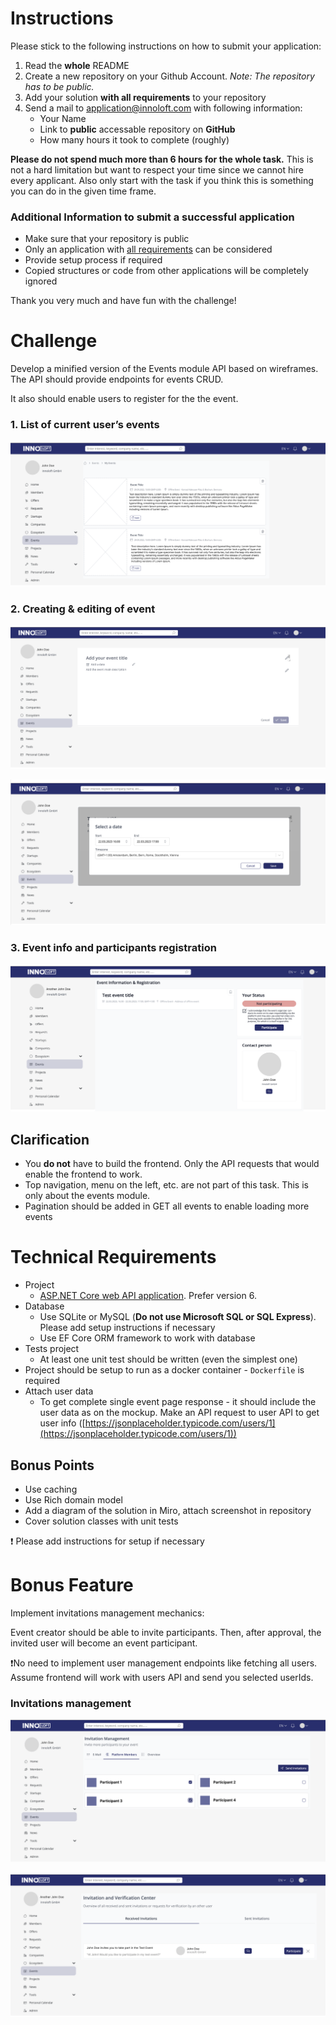 # Instructions

Please stick to the following instructions on how to submit your application:

1. Read the **whole** README
2. Create a new repository on your Github Account. *Note: The repository has to be public.*
3. Add your solution **with all requirements** to your repository
4. Send a mail to [application@innoloft.com](mailto:application@innoloft.com) with following information:
   - Your Name
   - Link to **public** accessable repository on **GitHub**
   - How many hours it took to complete (roughly)

**Please do not spend much more than 6 hours for the whole task.** This is not a hard limitation but want to respect your time since we cannot hire every applicant. Also only start with the task if you think this is something you can do in the given time frame.

### Additional Information to submit a successful application

- Make sure that your repository is public
- Only an application with [all requirements](https://github.com/innoloft/Frontend-Application#technical-requirements) can be considered
- Provide setup process if required
- Copied structures or code from other applications will be completely ignored

Thank you very much and have fun with the challenge!

# Challenge

Develop a minified version of the Events module API based on wireframes. The API should provide endpoints for events CRUD.

It also should enable users to register for the the event.

### 1. List of current user’s events

![Event Listing](<assets/image_6.png>)

### 2. Creating & editing of event

![Event Creation](<assets/image_1.png>)

![Event Creation - Date Picking](<assets/image_2.png>)

### 3. Event info and participants registration

![Event Information](<assets/image_3.png>)

## Clarification

- You **do not** have to build the frontend. Only the API requests that would enable the frontend to work.
- Top navigation, menu on the left, etc. are not part of this task. This is only about the events module.
- Pagination should be added in GET all events to enable loading more events

# Technical Requirements

- Project
  - [ASP.NET Core web API application](https://docs.microsoft.com/en-us/aspnet/core/tutorials/first-web-api?view=aspnetcore-3.1&tabs=visual-studio). Prefer version 6.
- Database
  - Use SQLite or MySQL (**Do not use Microsoft SQL or SQL Express**). Please add setup instructions if necessary
  - Use EF Core ORM framework to work with database
- Tests project
  - At least one unit test should be written (even the simplest one)
- Project should be setup to run as a docker container - `Dockerfile` is required
- Attach user data
  - To get complete single event page response - it should include the user data as on the mockup. Make an API request to user API to get user info ([https://jsonplaceholder.typicode.com/users/1](https://jsonplaceholder.typicode.com/users/1))

## Bonus Points

- Use caching
- Use Rich domain model
- Add a diagram of the solution in Miro, attach screenshot in repository
- Cover solution classes with unit tests

❗ Please add instructions for setup if necessary

# Bonus Feature

Implement invitations management mechanics:

Event creator should be able to invite participants. Then, after approval, the invited user will become an event participant.

❗No need to implement user management endpoints like fetching all users. Assume frontend will work with users API and send you selected userIds.

### Invitations management

![Invitation Listing](<assets/image_4.png>)

![Received Invitation](<assets/image_5.png>)
